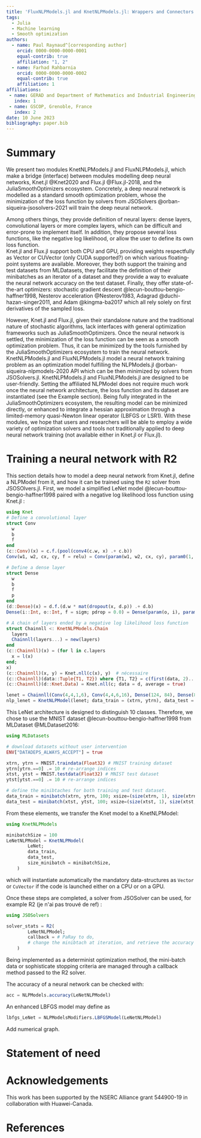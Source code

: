 ```yaml
---
title: 'FluxNLPModels.jl and KnetNLPModels.jl: Wrappers and Connectors for Deep Learning Models in JSOSolvers.jl'
tags:
  - Julia
  - Machine learning
  - Smooth optimization
authors:
  - name: Paul Raynaud^[corresponding author]
    orcid: 0000-0000-0000-0001
    equal-contrib: true
    affiliation: "1, 2"
  - name: Farhad Rahbarnia
    orcid: 0000-0000-0000-0002
    equal-contrib: true
    affiliation: 1
affiliations:
 - name: GERAD and Department of Mathematics and Industrial Engineering, Polytechnique Montréal, QC, Canada.
   index: 1
 - name: GSCOP, Grenoble, France
   index: 2
date: 10 June 2023
bibliography: paper.bib
---
```


# Summary

We present two modules KnetNLPModels.jl and   FluxNLPModels.jl, which make a bridge (interface) between modules modelling deep neural networks, Knet.jl @Knet2020 and Flux.jl @Flux.jl-2018, and the JuliaSmoothOptimizers ecosystem.
Concretely, a deep neural network is modelled as a standard smooth optimization problem, whose the minimization of the loss function by solvers from JSOSolvers @orban-siqueira-jsosolvers-2021 will train the deep neural network.

Among others things, they provide definition of neural layers: dense layers, convolutional layers or more complex layers, which can be difficult and error-prone to implement itself.
In addition, they propose several loss functions, like the negative log likelihood, or allow the user to define its own loss function.  
Knet.jl and Flux.jl support both CPU and GPU, providing weights respectfully as Vector or CUVector (only CUDA supported?) on which various floating-point systems are available.
Moreover, they both support the training and test datasets from MLDatasets, they facilitate the definition of their minibatches as an iterator of a dataset and they provide a way to evaluate the neural network accuracy on the test dataset.
Finally, they offer state-of-the-art optimizers: stochastic gradient descent @lecun-bouttou-bengio-haffner1998, Nesterov acceleration @Nesterov1983, Adagrad @duchi-hazan-singer2011, and Adam @kingma-ba2017 which all rely solely on first derivatives of the sampled loss.

However, Knet.jl and Flux.jl, given their standalone nature and the traditional nature of stochastic algorithms, lack interfaces with general optimization frameworks such as JuliaSmoothOptimizers.
Once the neural network is settled, the minimization of the loss function can be seen as a smooth optimization problem.
Thus, it can be minimized by the tools furnished by the JuliaSmoothOptimizers ecosystem to train the neural network.
KnetNLPModels.jl and FluxNLPModels.jl model a neural network training problem as an optimization model fulfilling the NLPModels.jl @orban-siqueira-nlpmodels-2020 API which can be then minimized by solvers from JSOSolvers.jl.
KnetNLPModels.jl and FluxNLPModels.jl are designed to be user-friendly.
Setting the affiliated NLPModel does not require much work once the neural network architecture, the loss function and its dataset are instantiated (see the Example section).
Being fully integrated in the JuliaSmoothOptimizers ecosystem, the resulting model can be minimized directly, or enhanced to integrate a hessian approximation through a limited-memory quasi-Newton linear operator (LBFGS or LSR1).
With these modules, we hope that users and researchers will be able to employ a wide variety of optimization solvers and tools not traditionally applied to deep neural network training (not available either in Knet.jl or Flux.jl).

# Training a neural network with R2

This section details how to model a deep neural network from Knet.jl, define a NLPModel from it, and how it can be trained using the `R2` solver from JSOSOlvers.jl.
First, we model a simplified LeNet model @lecun-bouttou-bengio-haffner1998 paired with a negative log likelihood loss function using Knet.jl :
```julia
using Knet
# Define a convolutional layer
struct Conv
  w
  b
  f
end
(c::Conv)(x) = c.f.(pool(conv4(c.w, x) .+ c.b))
Conv(w1, w2, cx, cy, f = relu) = Conv(param(w1, w2, cx, cy), param0(1, 1, cy, 1), f)

# Define a dense layer
struct Dense
  w
  b
  f
  p
end
(d::Dense)(x) = d.f.(d.w * mat(dropout(x, d.p)) .+ d.b)
Dense(i::Int, o::Int, f = sigm; pdrop = 0.0) = Dense(param(o, i), param0(o), f, pdrop)

# A chain of layers ended by a negative log likelihood loss function
struct Chainnll <: KnetNLPModels.Chain
  layers
  Chainnll(layers...) = new(layers)
end
(c::Chainnll)(x) = (for l in c.layers
  x = l(x)
end;
x)
(c::Chainnll)(x, y) = Knet.nll(c(x), y)  # nécessaire
(c::Chainnll)(data::Tuple{T1, T2}) where {T1, T2} = c(first(data, 2)...)
(c::Chainnll)(d::Knet.Data) = Knet.nll(c; data = d, average = true)

lenet = Chainnll(Conv(4,4,1,6), Conv(4,4,6,16), Dense(124, 84), Dense(84,10))
nlp_lenet = KnetNLPModel(lenet; data_train = (xtrn, ytrn), data_test = (xtst, ytst))
```
This LeNet architecture is designed to distinguish 10 classes.
Therefore, we chose to use the MNIST dataset @lecun-bouttou-bengio-haffner1998 from MLDataset @MLDataset2016:
```julia
using MLDatasets 

# download datasets without user intervention
ENV["DATADEPS_ALWAYS_ACCEPT"] = true  

xtrn, ytrn = MNIST.traindata(Float32) # MNIST training dataset
ytrn[ytrn.==0] .= 10 # re-arrange indices
xtst, ytst = MNIST.testdata(Float32) # MNIST test dataset
ytst[ytst.==0] .= 10 # re-arrange indices

# define the minibtaches for both training and test dataset.
data_train = minibatch(xtrn, ytrn, 100; xsize=(size(xtrn, 1), size(xtrn, 2), 1, :)) # training minibatch
data_test = minibatch(xtst, ytst, 100; xsize=(size(xtst, 1), size(xtst, 2), 1, :)) # test minibatch
```

From these elements, we transfer the Knet model to a KnetNLPModel:
```julia 
using KnetNLPModels

minibatchSize = 100
LeNetNLPModel = KnetNLPModel(
        LeNet;
        data_train,
        data_test,
        size_minibatch = minibatchSize,
    )
```
which will instantiate automatically the mandatory data-structures as `Vector` or `CuVector` if the code is launched either on a CPU or on a GPU.

Once these steps are completed, a solver from JSOSolver can be used, for example R2 (je n'ai pas trouvé de ref) :
```julia
using JSOSolvers

solver_stats = R2(
        LeNetNLPModel;
        callback = # PaRay to do, 
        # change the minibtach at iteration, and retrieve the accuracy if needed
    )
```
Being implemented as a determinist optimization method, the mini-batch data or sophisticate stopping criteria are managed through a callback method passed to the R2 solver.

The accuracy of a neural network can be checked with:
```julia
acc = NLPModels.accuracy(LeNetNLPModel)
```

An enhanced LBFGS model may define as
```julia
lbfgs_LeNet = NLPModelsModifiers.LBFGSModel(LeNetNLPModel)
```

Add numerical graph.

# Statement of need


# Acknowledgements

This work has been supported by the NSERC Alliance grant 544900-19 in collaboration with Huawei-Canada.

# References
